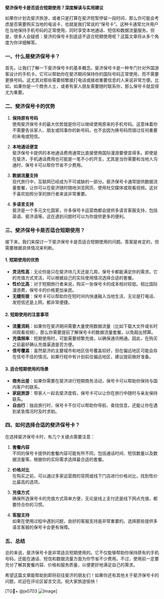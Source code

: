 **斐济保号卡是否适合短期使用？深度解读与实用建议**

如果你计划去斐济旅游，或者只是打算在斐济短暂停留一段时间，那么你可能会考虑是否需要购买当地的电话卡，也就是我们常说的“保号卡”。这种卡通常允许用户在当地保持手机号码的正常使用，同时享受本地通话、短信和数据流量服务。但是，很多人会疑惑：斐济的保号卡到底适不适合短期使用呢？这篇文章将从多个角度为你详细解答。

### 一、什么是斐济保号卡？

首先，让我们了解一下斐济保号卡的基本概念。斐济保号卡是一种专门针对外国游客设计的手机卡。它可以帮助你在斐济期间保持你的国际号码正常使用，而不需要更换号码。这尤其对那些需要频繁接打电话或接收重要信息的人来说非常方便。比如，如果你是一个商务人士，或者有家人朋友需要随时联系你，那么保号卡就显得尤为重要。

### 二、斐济保号卡的优势

1. **保持原有号码**  
   使用斐济保号卡的最大优势就是你可以继续使用原来的手机号码。这意味着你不需要告诉家人、朋友或同事你的新号码，也不会因为换号码而错过任何重要的来电或短信。

2. **本地通话便宜**  
   斐济保号卡提供的本地通话费用通常比直接使用国际漫游要便宜得多。即使是在斐济，手机通话费用也可能是一笔不小的开支，尤其是当你需要和当地人沟通时，保号卡可以帮你节省不少费用。

3. **数据流量支持**  
   现代旅行中，互联网已经成为不可或缺的一部分。斐济保号卡通常提供数据流量套餐，让你可以在斐济随时随地浏览网页、使用社交媒体或观看视频。这对于喜欢拍照分享的旅行者来说非常重要。

4. **多语言支持**  
   斐济是一个多元文化国家，许多保号卡运营商都会提供多语言客服支持，包括英语、斐济语等。这在遇到问题时可以为你提供更多的便利。

### 三、斐济保号卡是否适合短期使用？

接下来，我们来探讨一下斐济保号卡是否适合短期使用的问题。答案是肯定的，但需要根据具体情况来判断。

#### 1. **短期使用的优势**
   - **灵活性高**：无论你是只在斐济待几天还是几周，保号卡都能满足你的需求。它的充值方式灵活，可以根据自己的实际使用情况选择合适的套餐。
   - **性价比高**：对于短期旅行者来说，购买一张保号卡的成本相对较低。相比国际漫游费，保号卡的价格更加亲民。
   - **无缝衔接**：保号卡可以帮助你在短时间内快速融入当地生活，无论是打电话、发短信还是上网，都非常便捷。

#### 2. **短期使用的注意事项**
   - **流量消耗**：如果你在斐济期间需要大量使用数据流量（比如下载大文件或长时间观看视频），那么你需要提前了解保号卡的数据流量套餐，以免超出预算。
   - **充值频率**：短期使用时，可能需要频繁充值，以确保通讯畅通。因此，在购买之前最好确认充值渠道是否方便。
   - **信号覆盖**：虽然斐济的主要城市和地区信号覆盖较好，但在偏远地区可能会存在信号不佳的情况。如果行程中有计划前往偏远地区，建议提前做好准备。

#### 3. **适合短期使用的场景**
   - **商务出差**：如果你需要在斐济进行短期商务活动，保号卡可以帮助你保持与国内客户的联系。
   - **家庭旅游**：带家人一起去斐济度假，保号卡可以让你在旅行中随时与亲友保持联系。
   - **自由行**：独自旅行时，保号卡不仅可以帮助你导航、查找信息，还能让你在遇到紧急情况时及时求助。

### 四、如何选择合适的斐济保号卡？

在选择斐济保号卡时，有几个关键点需要注意：

1. **套餐内容**  
   不同的保号卡提供的套餐内容可能有所不同，包括通话时间、短信数量以及数据流量等。根据你的实际需求选择最合适的套餐。

2. **价格对比**  
   在购买之前，可以通过多家运营商的官网或线下门店进行价格对比，找到性价比最高的选项。

3. **充值方式**  
   确保所选保号卡的充值方式简单方便，无论是线上支付还是线下网点充值，都要符合你的习惯。

4. **客服支持**  
   如果在使用过程中遇到问题，良好的客服支持是非常重要的。选择那些提供多语言客服的保号卡会更有保障。

### 五、总结

总的来说，斐济保号卡是非常适合短期使用的。它不仅能够帮助你保持原有的手机号码，还能在通话、短信和数据流量方面为你节省不少费用。不过，使用前一定要充分了解其套餐内容、价格和服务质量，以便更好地满足自己的需求。

希望这篇文章能帮助到即将前往斐济的朋友们！如果你还有其他关于斐济保号卡的问题，欢迎在评论区留言交流。祝大家旅途愉快！

[TG💪+ @jx0703 ![Image](https://github.com/user-attachments/assets/dbca1d08-cadb-493c-b0ec-ad6f7a83f270)]